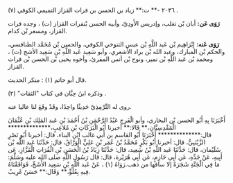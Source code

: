 ٢٠٣٦ -** ت:** زياد بن الحسن بن فرات القزاز التميمي الكوفي (٧) .

**رَوَى عَن:** أبان بْن تغلب، وإدريس الأَودِيّ، وأبيه الحسن بْنفرات القزاز (ت) ، وجده فرات القزاز، ومسعر بْن كدام.

**رَوَى عَنه:** إِبْرَاهِيم بْن عَبد اللَّهِ بْن عبس التنوخي الكوفي، والحسن بْن مُحَمَّد الطنافسي، والحكم بْن المبارك، وعبد الله بْن براد الأشعري، وأبو سَعِيد عَبد اللَّهِ بْن سَعِيد الأشج (ت) ، ومحمد بْن عَبد اللَّهِ بْن نمير، ونوح بْن أنس المقرئ، وأخوه يحيى بْن الحسن بْن فرات القزاز.

قال أبو حاتم (١) : منكر الحديث.

وذكره ابنُ حِبَّان في كتاب "الثقات" (٢) .

روى له التِّرْمِذِيّ حَدِيثًا واحِدًا، وقَدْ وقَعَ لنا عاليا عنه.

أَخْبَرَنَا بِهِ أَبُو الحسن بْن البخاري، وأبو الْفَرِجِ عَبْدُ الرَّحْمَنِ بْنُ أَحْمَدَ بْنِ عَبد المَلِك بْنِ عُثْمَانَ الْمَقْدِسِيَّانِ،** قَالا:** أخبرنا أَبُو الْبَرَكَاتِ بْنِ مُلاعِبٍ،************** قال:************** أَخْبَرَنَا أَبُو القاسم بن أَبي غالب ابْن البناء، قال: أخبرنا أَبُو نَصْرٍ الزَّيْنَبِيُّ، قال: أخبرنا أَبُو بَكْرٍ مُحَمَّدُ بْنُ عُمَر بْنِ عَلِيٍّ الْوَرَّاقُ، قال: حَدَّثَنَا عَبد اللَّه بْن سُلَيْمان، قال: حَدَّثَنَا عَبد اللَّهِ بْنُ سَعِيد، قال: حَدَّثَنَا زِيَادُ بْنُ الْحَسَنِ بْنِ الْفُرَاتِ الْقَزَّازِ، عَن أَبِيهِ، عَنْ جَدِّهِ، عَن أَبِي حَازِمٍ، عَن أَبِي هُرَيْرة، قال: قال رَسُول اللَّهِ صلى الله عليه وسَلَّمَ: مَا فِي الْجَنَّةِ شَجَرَةٌ إلا ساقها من ذهب.رَوَاهُ (١) ، عَنْ عَبد اللَّهِ بْنِ سَعِيد الأَشَجِّ، فَوَافَقْنَاهُ فِيهِ بِعُلُوٍّ،** وَقَال:** حَسَنٌ غَرِيبٌ.